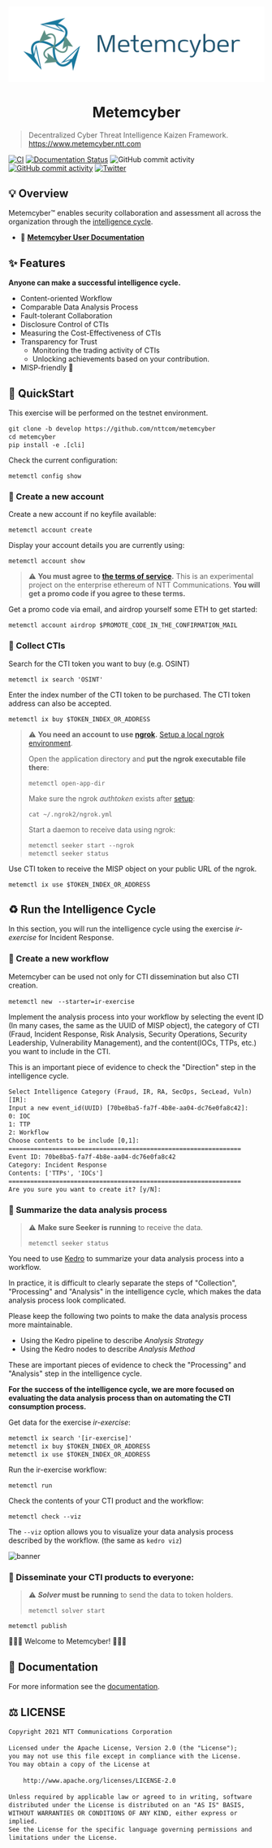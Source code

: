 <div align="center">

[![banner](https://raw.githubusercontent.com/nttcom/metemcyber/develop/images/banner.png)](https://www.metemcyber.ntt.com)

# Metemcyber

</div>

> Decentralized Cyber Threat Intelligence Kaizen Framework. https://www.metemcyber.ntt.com

[![CI](https://github.com/nttcom/metemcyber/actions/workflows/main.yml/badge.svg)](https://github.com/nttcom/metemcyber/actions/workflows/main.yml)
[![Documentation Status](https://readthedocs.org/projects/metemcyber/badge/?version=latest)](https://metemcyber.readthedocs.io/ja/latest/?badge=latest)
![GitHub commit activity](https://img.shields.io/github/commit-activity/m/nttcom/metemcyber)
[![GitHub commit activity](https://img.shields.io/badge/discussions-welcome!-success)](https://github.com/nttcom/metemcyber/discussions)
[![Twitter](https://img.shields.io/twitter/follow/metemcyber?label=Follow&style=social)](https://twitter.com/metemcyber)
<!-- ![GitHub Release](https://img.shields.io/github/v/release/nttcom/metemcyber.svg?style=flat) -->

## 💡 Overview

Metemcyber™ enables security collaboration and assessment all across the organization through the [intelligence cycle](https://en.wikipedia.org/wiki/Intelligence_cycle).

- 📖 [**Metemcyber User Documentation**](https://metemcyber.readthedocs.io/)

## ✨ Features

**Anyone can make a successful intelligence cycle.**

- Content-oriented Workflow
- Comparable Data Analysis Process
- Fault-tolerant Collaboration
- Disclosure Control of CTIs
- Measuring the Cost-Effectiveness of CTIs
- Transparency for Trust
    - Monitoring the trading activity of CTIs
    - Unlocking achievements based on your contribution.
- MISP-friendly 🤗

## 🚅 QuickStart

This exercise will be performed on the testnet environment.

```
git clone -b develop https://github.com/nttcom/metemcyber
cd metemcyber
pip install -e .[cli]
```
<!-- ```
pip install $PACKAGE_NAME[cli]
``` -->

Check the current configuration:

```
metemctl config show
```

### 🔑 Create a new account

Create a new account if no keyfile available:

```
metemctl account create
```

Display your account details you are currently using:

```
metemctl account show
```

> ⚠️ **You must agree to [the terms of service](https://forms.office.com/Pages/ResponsePage.aspx?id=Mu8pprpnpkeOs-xDk1ZE_FdfnH75qvpDtqTkNo9NCzRUN1hRM1lIVVZCTUU3V1VJVjhFWEtQSDFMNy4u).** This is an experimental project on the enterprise ethereum of NTT Communications. **You will get a promo code if you agree to these terms.**

Get a promo code via email, and airdrop yourself some ETH to get started:

```
metemctl account airdrop $PROMOTE_CODE_IN_THE_CONFIRMATION_MAIL
```

### 🛒 Collect CTIs
Search for the CTI token you want to buy (e.g. OSINT)
```
metemctl ix search 'OSINT'
```

Enter the index number of the CTI token to be purchased. The CTI token address can also be accepted.

```
metemctl ix buy $TOKEN_INDEX_OR_ADDRESS
```

> ⚠️ **You need an account to use [ngrok](https://dashboard.ngrok.com/).** [Setup a local ngrok environment](https://dashboard.ngrok.com/get-started/setup).
>
>Open the application directory and **put the ngrok executable file there**:
>
>```
>metemctl open-app-dir
>```
>Make sure the ngrok *authtoken* exists after [setup](https://dashboard.ngrok.com/get-started/setup):
>```
>cat ~/.ngrok2/ngrok.yml
>```
>Start a daemon to receive data using ngrok:
>```
>metemctl seeker start --ngrok
>metemctl seeker status
>```

Use CTI token to receive the MISP object on your public URL of the ngrok.

```
metemctl ix use $TOKEN_INDEX_OR_ADDRESS
```

## ♻️ Run the Intelligence Cycle

In this section, you will run the intelligence cycle using the exercise *ir-exercise* for Incident Response.

### 🤖 Create a new workflow

Metemcyber can be used not only for CTI dissemination but also CTI creation.

```
metemctl new　--starter=ir-exercise
```

Implement the analysis process into your workflow by selecting the event ID (In many cases, the same as the UUID of MISP object), the category of CTI (Fraud, Incident Response, Risk Analysis, Security Operations, Security Leadership, Vulnerability Management), and the content(IOCs, TTPs, etc.) you want to include in the CTI.

This is an important piece of evidence to check the "Direction" step in the intelligence cycle.

```
Select Intelligence Category (Fraud, IR, RA, SecOps, SecLead, Vuln) [IR]:
Input a new event_id(UUID) [70be8ba5-fa7f-4b8e-aa04-dc76e0fa8c42]:
0: IOC
1: TTP
2: Workflow
Choose contents to be include [0,1]:
================================================================
Event ID: 70be8ba5-fa7f-4b8e-aa04-dc76e0fa8c42
Category: Incident Response
Contents: ['TTPs', 'IOCs']
================================================================
Are you sure you want to create it? [y/N]:
```

### 📝 Summarize the data analysis process

> ⚠️ **Make sure Seeker is running** to receive the data.
>
>```
>metemctl seeker status
>```

You need to use [Kedro](https://github.com/quantumblacklabs/kedro) to summarize your data analysis process into a workflow.

In practice, it is difficult to clearly separate the steps of "Collection", "Processing" and "Analysis" in the intelligence cycle, which makes the data analysis process look complicated.

Please keep the following two points to make the data analysis process more maintainable.

- Using the Kedro pipeline to describe *Analysis Strategy*
- Using the Kedro nodes to describe *Analysis Method*

These are important pieces of evidence to check the "Processing" and "Analysis" step in the intelligence cycle.

**For the success of the intelligence cycle, we are more focused on evaluating the data analysis process than on automating the CTI consumption process.**

Get data for the exercise *ir-exercise*:
```
metemctl ix search '[ir-exercise]'
metemctl ix buy $TOKEN_INDEX_OR_ADDRESS
metemctl ix use $TOKEN_INDEX_OR_ADDRESS

```

Run the ir-exercise workflow:

```
metemctl run 
```

Check the contents of your CTI product and the workflow:

```
metemctl check --viz
```

The `--viz` option allows you to visualize your data analysis process described by the workflow. (the same as `kedro viz`)

![banner](https://raw.githubusercontent.com/nttcom/metemcyber/develop/images/tutorial_kedro_viz.png)

### 🚀 Disseminate your CTI products to everyone:
> ⚠️ ***Solver* must be running** to send the data to token holders.
>
>```
>metemctl solver start
>```
>

```
metemctl publish
```

🎉🎉🎉 Welcome to Metemcyber! 🎉🎉🎉


## 📖 Documentation

For more information see the [documentation](https://metemcyber.readthedocs.io/).

## ⚖️ LICENSE
```
Copyright 2021 NTT Communications Corporation

Licensed under the Apache License, Version 2.0 (the "License");
you may not use this file except in compliance with the License.
You may obtain a copy of the License at

    http://www.apache.org/licenses/LICENSE-2.0

Unless required by applicable law or agreed to in writing, software
distributed under the License is distributed on an "AS IS" BASIS,
WITHOUT WARRANTIES OR CONDITIONS OF ANY KIND, either express or implied.
See the License for the specific language governing permissions and
limitations under the License.
```

